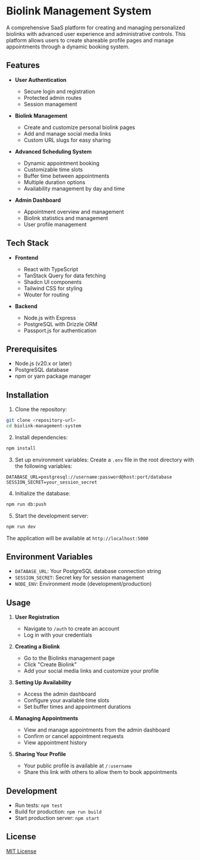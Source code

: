 # Biolink Management System

A comprehensive SaaS platform for creating and managing personalized biolinks with advanced user experience and administrative controls. This platform allows users to create shareable profile pages and manage appointments through a dynamic booking system.

## Features

- **User Authentication**
  - Secure login and registration
  - Protected admin routes
  - Session management

- **Biolink Management**
  - Create and customize personal biolink pages
  - Add and manage social media links
  - Custom URL slugs for easy sharing

- **Advanced Scheduling System**
  - Dynamic appointment booking
  - Customizable time slots
  - Buffer time between appointments
  - Multiple duration options
  - Availability management by day and time

- **Admin Dashboard**
  - Appointment overview and management
  - Biolink statistics and management
  - User profile management

## Tech Stack

- **Frontend**
  - React with TypeScript
  - TanStack Query for data fetching
  - Shadcn UI components
  - Tailwind CSS for styling
  - Wouter for routing

- **Backend**
  - Node.js with Express
  - PostgreSQL with Drizzle ORM
  - Passport.js for authentication

## Prerequisites

- Node.js (v20.x or later)
- PostgreSQL database
- npm or yarn package manager

## Installation

1. Clone the repository:
```bash
git clone <repository-url>
cd biolink-management-system
```

2. Install dependencies:
```bash
npm install
```

3. Set up environment variables:
Create a `.env` file in the root directory with the following variables:
```env
DATABASE_URL=postgresql://username:password@host:port/database
SESSION_SECRET=your_session_secret
```

4. Initialize the database:
```bash
npm run db:push
```

5. Start the development server:
```bash
npm run dev
```

The application will be available at `http://localhost:5000`

## Environment Variables

- `DATABASE_URL`: Your PostgreSQL database connection string
- `SESSION_SECRET`: Secret key for session management
- `NODE_ENV`: Environment mode (development/production)

## Usage

1. **User Registration**
   - Navigate to `/auth` to create an account
   - Log in with your credentials

2. **Creating a Biolink**
   - Go to the Biolinks management page
   - Click "Create Biolink"
   - Add your social media links and customize your profile

3. **Setting Up Availability**
   - Access the admin dashboard
   - Configure your available time slots
   - Set buffer times and appointment durations

4. **Managing Appointments**
   - View and manage appointments from the admin dashboard
   - Confirm or cancel appointment requests
   - View appointment history

5. **Sharing Your Profile**
   - Your public profile is available at `/:username`
   - Share this link with others to allow them to book appointments

## Development

- Run tests: `npm test`
- Build for production: `npm run build`
- Start production server: `npm start`

## License

[MIT License](LICENSE)
